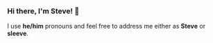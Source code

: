 ### Hi there, I'm Steve! 👋 

I use **he/him** pronouns and feel free to address me either as **Steve** or **sleeve**.

